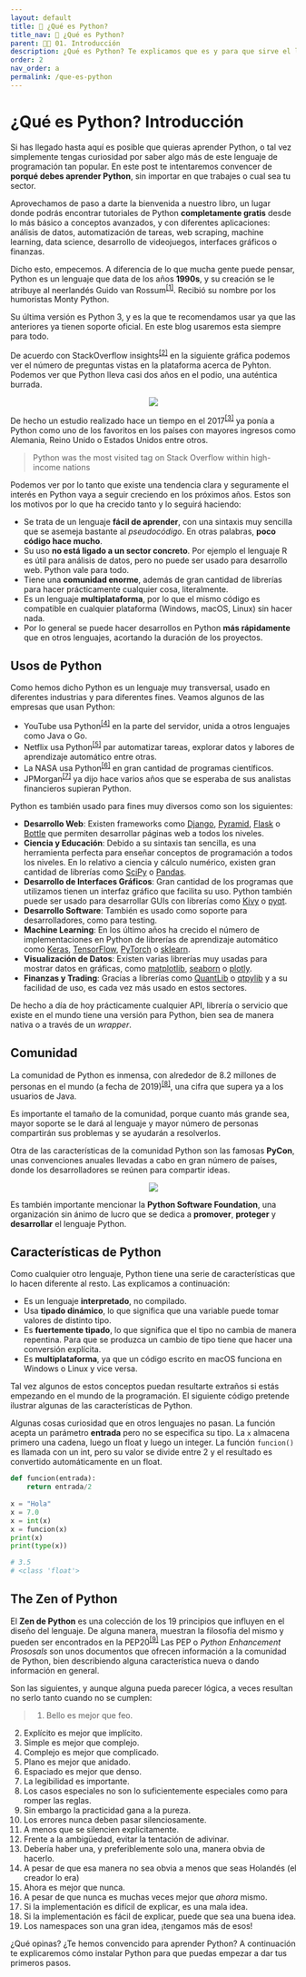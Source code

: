 ```yaml
---
layout: default
title: 📗 ¿Qué es Python?
title_nav: 📗 ¿Qué es Python?
parent: 🕺🏻 01. Introducción
description: ¿Qué es Python? Te explicamos que es y para que sirve el lenguaje de programación Python. También porque es tan usado y porque cada vez hay más gente que lo usa. Es un lenguaje de programación fácil de usar, multiplataforma y con una comunidad de desarrolladores enorme.
order: 2
nav_order: a
permalink: /que-es-python
---
```


# ¿Qué es Python? Introducción

Si has llegado hasta aquí es posible que quieras aprender Python, o tal vez simplemente tengas curiosidad por saber algo más de este lenguaje de programación tan popular. En este post te intentaremos convencer de **porqué debes aprender Python**, sin importar en que trabajes o cual sea tu sector.

Aprovechamos de paso a darte la bienvenida a nuestro libro, un lugar donde podrás encontrar tutoriales de Python **completamente gratis** desde lo más básico a conceptos avanzados, y con diferentes aplicaciones: análisis de datos, automatización de tareas, web scraping, machine learning, data science, desarrollo de videojuegos, interfaces gráficos o finanzas.

Dicho esto, empecemos. A diferencia de lo que mucha gente puede pensar, Python es un lenguaje que data de los años **1990s**, y su creación se le atribuye al neerlandés Guido van Rossum<sup><a href="https://es.wikipedia.org/wiki/Guido_van_Rossum" target="_blank" rel="noopener noreferrer">[1]</a></sup>. Recibió su nombre por los humoristas Monty Python.

Su última versión es Python 3, y es la que te recomendamos usar ya que las anteriores ya tienen soporte oficial. En este blog usaremos esta siempre para todo.

De acuerdo con StackOverflow insights<sup><a href="https://insights.stackoverflow.com/trends" target="_blank" rel="noopener noreferrer">[2]</a></sup> en la siguiente gráfica podemos ver el número de preguntas vistas en la plataforma acerca de Pyhton. Podemos ver que Python lleva casi dos años en el podio, una auténtica burrada.

<center><img src="/img/python-evolution.png"></center>

De hecho un estudio realizado hace un tiempo en el 2017<sup><a href="https://stackoverflow.blog/2017/09/06/incredible-growth-python/" target="_blank" rel="noopener noreferrer">[3]</a></sup> ya ponía a Python como uno de los favoritos en los países con mayores ingresos como Alemania, Reino Unido o Estados Unidos entre otros.

> Python was the most visited tag on Stack Overflow within high-income nations

Podemos ver por lo tanto que existe una tendencia clara y seguramente el interés en Python vaya a seguir creciendo en los próximos años. Estos son los motivos por lo que ha crecido tanto y lo seguirá haciendo:
* Se trata de un lenguaje **fácil de aprender**, con una sintaxis muy sencilla que se asemeja bastante al *pseudocódigo*. En otras palabras, **poco código hace mucho**.
* Su uso **no está ligado a un sector concreto**. Por ejemplo el lenguaje R es útil para análisis de datos, pero no puede ser usado para desarrollo web. Python vale para todo.
* Tiene una **comunidad enorme**, además de gran cantidad de librerías para hacer prácticamente cualquier cosa, literalmente.
* Es un lenguaje **multiplataforma**, por lo que el mismo código es compatible en cualquier plataforma (Windows, macOS, Linux) sin hacer nada.
* Por lo general se puede hacer desarrollos en Python **más rápidamente** que en otros lenguajes, acortando la duración de los proyectos.

## Usos de Python
Como hemos dicho Python es un lenguaje muy transversal, usado en diferentes industrias y para diferentes fines. Veamos algunos de las empresas que usan Python:
* YouTube usa Python<sup><a href="http://highscalability.com/youtube-architecture" target="_blank" rel="noopener noreferrer">[4]</a></sup> en la parte del servidor, unida a otros lenguajes como Java o Go.
* Netflix usa Python<sup><a href="https://www.genbeta.com/desarrollo/netflix-explica-donde-como-utiliza-python-aprendizaje-automatico-automatizacion-pasando-seguridad" target="_blank" rel="noopener noreferrer">[5]</a></sup> par automatizar tareas, explorar datos y labores de aprendizaje automático entre otras.
* La NASA usa Python<sup><a href="https://code.nasa.gov/" target="_blank" rel="noopener noreferrer">[6]</a></sup> en gran cantidad de programas científicos.
* JPMorgan<sup><a href="https://www.enterprisetimes.co.uk/2018/10/10/jpmorgan-wants-its-financial-analysts-to-be-able-to-code/" target="_blank" rel="noopener noreferrer">[7]</a></sup> ya dijo hace varios años que se esperaba de sus analistas financieros supieran Python.

Python es también usado para fines muy diversos como son los siguientes:
* **Desarrollo Web**: Existen frameworks como [Django](http://www.djangoproject.com/ "Django"), [Pyramid](http://www.pylonsproject.org/ "Pyramid"), [Flask](http://flask.pocoo.org/ "Flask") o [Bottle](http://bottlepy.org/ "Bottle") que permiten desarrollar páginas web a todos los niveles.
* **Ciencia y Educación**: Debido a su sintaxis tan sencilla, es una herramienta perfecta para enseñar conceptos de programación a todos los niveles. En lo relativo a ciencia y cálculo numérico, existen gran cantidad de librerías como [SciPy](http://scipy.org/ "SciPy") o [Pandas](http://pandas.pydata.org/ "Pandas").
* **Desarrollo de Interfaces Gráficos**: Gran cantidad de los programas que utilizamos tienen un interfaz gráfico que facilita su uso. Python también puede ser usado para desarrollar GUIs con librerías como [Kivy](http://kivy.org/ "Kivy") o [pyqt](http://www.riverbankcomputing.co.uk/software/pyqt/intro "pyqt").
* **Desarrollo Software**: También es usado como soporte para desarrolladores, como para testing.
* **Machine Learning**: En los último años ha crecido el número de implementaciones en Python de librerías de aprendizaje automático como [Keras](https://keras.io/ "Keras"), [TensorFlow](https://www.tensorflow.org/ "TensorFlow"), [PyTorch](https://pytorch.org/ "PyTorch") o [sklearn](https://scikit-learn.org/ "sklearn").
* **Visualización de Datos**: Existen varias librerías muy usadas para mostrar datos en gráficas, como [matplotlib](https://matplotlib.org/ "matplotlib"), [seaborn](https://seaborn.pydata.org/ "seaborn") o [plotly](https://plot.ly/python/ "plotly").
* **Finanzas y Trading**: Gracias a librerías como [QuantLib](https://www.quantlib.org/ "QuantLib") o  [qtpylib](https://qtpylib.io/docs/latest/ "qtpylib") y a su facilidad de uso, es cada vez más usado en estos sectores.

De hecho a día de hoy prácticamente cualquier API, librería o servicio que existe en el mundo tiene una versión para Python, bien sea de manera nativa o a través de un *wrapper*.

## Comunidad

La comunidad de Python es inmensa, con alrededor de 8.2 millones de personas en el mundo (a fecha de 2019)<sup><a href="https://www.zdnet.com/article/programming-languages-python-developers-now-outnumber-java-ones/" target="_blank" rel="noopener noreferrer">[8]</a></sup>, una cifra que supera ya a los usuarios de Java.

Es importante el tamaño de la comunidad, porque cuanto más grande sea, mayor soporte se le dará al lenguaje y mayor número de personas compartirán sus problemas y se ayudarán a resolverlos.

Otra de las características de la comunidad Python son las famosas **PyCon**, unas convenciones anuales llevadas a cabo en gran número de países, donde los desarrolladores se reúnen para compartir ideas.

<center><img src="/img/python-conf.png"></center>


Es también importante mencionar la **Python Software Foundation**, una organización sin ánimo de lucro que se dedica a **promover**, **proteger** y **desarrollar** el lenguaje Python.



## Características de Python

Como cualquier otro lenguaje, Python tiene una serie de características que lo hacen diferente al resto. Las explicamos a continuación:
* Es un lenguaje **interpretado**, no compilado.
* Usa **tipado dinámico**, lo que significa que una variable puede tomar valores de distinto tipo.
* Es **fuertemente tipado**, lo que significa que el tipo no cambia de manera repentina. Para que se produzca un cambio de tipo tiene que hacer una conversión explícita.
* Es **multiplataforma**, ya que un código escrito en macOS funciona en Windows o Linux y vice versa.

Tal vez algunos de estos conceptos puedan resultarte extraños si estás empezando en el mundo de la programación. El siguiente código pretende ilustrar algunas de las características de Python.

Algunas cosas curiosidad que en otros lenguajes no pasan. La función acepta un parámetro **entrada** pero no se especifica su tipo. La `x` almacena primero una cadena, luego un float y luego un integer. La función `funcion()` es llamada con un int, pero su valor se divide entre 2 y el resultado es convertido automáticamente en un float.
```python
def funcion(entrada):
    return entrada/2 
    
x = "Hola"
x = 7.0
x = int(x)
x = funcion(x)
print(x)
print(type(x))

# 3.5
# <class 'float'>
```

## The Zen of Python
El **Zen de Python** es una colección de los 19 principios que influyen en el diseño del lenguaje. De alguna manera, muestran la filosofía del mismo y pueden ser encontrados en la PEP20<sup><a href="https://www.python.org/dev/peps/pep-0020/" target="_blank" rel="noopener noreferrer">[9]</a></sup> Las PEP o *Python Enhancement Prososals* son unos documentos que ofrecen información a la comunidad de Python, bien describiendo alguna característica nueva o dando información en general.

Son las siguientes, y aunque alguna pueda parecer lógica, a veces resultan no serlo tanto cuando no se cumplen:

> 1. Bello es mejor que feo.
2. Explícito es mejor que implícito.
3. Simple es mejor que complejo.
4. Complejo es mejor que complicado.
5. Plano es mejor que anidado.
6. Espaciado es mejor que denso.
7. La legibilidad es importante.
8. Los casos especiales no son lo suficientemente especiales como para romper las reglas.
9. Sin embargo la practicidad gana a la pureza.
10. Los errores nunca deben pasar silenciosamente.
11. A menos que se silencien explícitamente.
12. Frente a la ambigüedad, evitar la tentación de adivinar.
13. Debería haber una, y preferiblemente solo una, manera obvia de hacerlo.
14. A pesar de que esa manera no sea obvia a menos que seas Holandés (el creador lo era)
15. Ahora es mejor que nunca.
16. A pesar de que nunca es muchas veces mejor que *ahora* mismo.
17. Si la implementación es difícil de explicar, es una mala idea.
18. Si la implementación es fácil de explicar, puede que sea una buena idea.
19. Los namespaces son una gran idea, ¡tengamos más de esos!

¿Qué opinas? ¿Te hemos convencido para aprender Python? A continuación te explicaremos cómo instalar Python para que puedas empezar a dar tus primeros pasos.